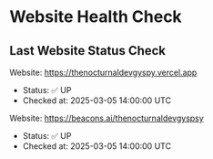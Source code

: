 # Website Health Check

## Last Website Status Check

<!-- GitHub Action will update the section below -->

Website: https://thenocturnaldevgyspy.vercel.app
- Status: ✅ UP
- Checked at: 2025-03-05 14:00:00 UTC

Website: https://beacons.ai/thenocturnaldevgyspsy
- Status: ✅ UP
- Checked at: 2025-03-05 14:00:00 UTC

<!-- End of GitHub Action update section -->

<!-- You can add additional text here without affecting the auto-updating section above -->

